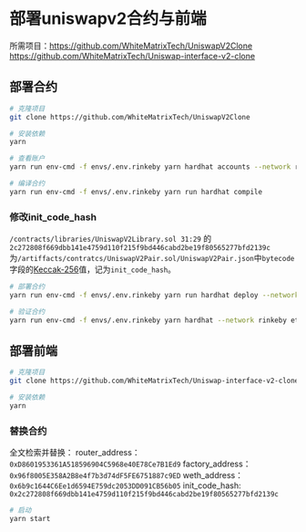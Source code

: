 # 部署uniswapv2合约与前端
所需项目：https://github.com/WhiteMatrixTech/UniswapV2Clone
https://github.com/WhiteMatrixTech/Uniswap-interface-v2-clone

## 部署合约

```bash
# 克隆项目
git clone https://github.com/WhiteMatrixTech/UniswapV2Clone
```

```bash
# 安装依赖
yarn
```

```bash
# 查看账户
yarn run env-cmd -f envs/.env.rinkeby yarn hardhat accounts --network rinkeby
```

```bash
# 编译合约
yarn run env-cmd -f envs/.env.rinkeby yarn run hardhat compile
```

### 修改init_code_hash
`/contracts/libraries/UniswapV2Library.sol 31:29` 的`2c272808f669dbb141e4759d110f215f9bd446cabd2be19f80565277bfd2139c`为`/artiffacts/contratcs/UniswapV2Pair.sol/UniswapV2Pair.json`中`bytecode`字段的[Keccak-256](http://emn178.github.io/online-tools/keccak_256.html)值，记为`init_code_hash`。

```bash
# 部署合约
yarn run env-cmd -f envs/.env.rinkeby yarn run hardhat deploy --network rinkeby
```

```bash
# 验证合约
yarn run env-cmd -f envs/.env.rinkeby yarn hardhat --network rinkeby etherscan-verify --api-key <api-key>
```

## 部署前端

```bash
# 克隆项目
git clone https://github.com/WhiteMatrixTech/Uniswap-interface-v2-clone
```

```bash
# 安装依赖
yarn
```

### 替换合约

全文检索并替换：
router_address：`0xD8601953361A518596904C5968e40E78Ce7B1Ed9`
factory_address：`0x96f8005E358A2B8e4f7b3d74dF5FE6751887c9ED`
weth_address：`0x6b9c1644C6Ee1d6594E759dc2053DD091CB56b05`
init_code_hash: `0x2c272808f669dbb141e4759d110f215f9bd446cabd2be19f80565277bfd2139c`

```bash
# 启动
yarn start
```